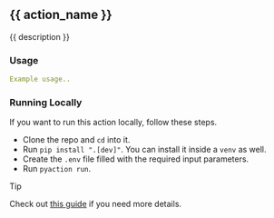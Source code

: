 ## {{ action_name }}

{{ description }}

### Usage

```yml
Example usage..
```

### Running Locally
If you want to run this action locally, follow these steps.

* Clone the repo and `cd` into it.
* Run `pip install ".[dev]"`. You can install it inside a `venv` as well.
* Create the `.env` file filled with the required input parameters.
* Run `pyaction run`.

> [!TIP]
> Check out [this guide](https://pyaction.imsadra.me/tutorial/#local-testing) if you need more details.
